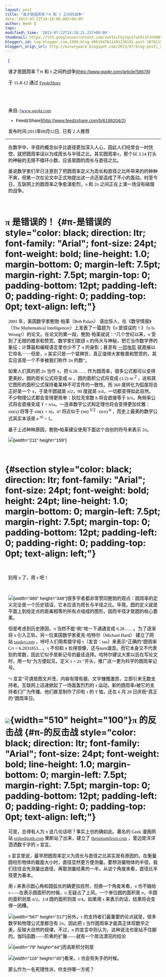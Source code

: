 ```yaml
--- 
layout: post 
title: "谁才是圆周率？π 和 τ 之间的战争" 
date:'2013-07-22T14:18:00.002+08:00' 
author: Wenh Q
tags:
modified\_time: '2013-07-22T14:18:21.237+08:00' 
thumbnail: https://lh3.googleusercontent.com/zwY1SLFXyJqsSfaFA13TJX5NB\_eked-vENRHwJbDKwsc8f2bfyYgBbn9FH6r-FG9W9X55Ai54jNMqyrNOwpG8k9cDyVG4epV7YIqTWRJLbrOEjR0rMM=s72-c
blogger\_id: tag:blogger.com,1999:blog-4961947611491238191.post-3076115018201538688
blogger\_orig\_url: http://binaryware.blogspot.com/2013/07/blog-post\_2759.html
---
```


<div
style="color: black; direction: ltr; font-family: &quot;Arial&quot;; font-size: 11pt; margin-bottom: 0; margin-left: 7.5pt; margin-right: 7.5pt; margin-top: 0; padding: 0;">

<span
style="color: #0000ee; font-family: &quot;Verdana&quot;; text-decoration: underline;">[

谁才是圆周率？π 和 τ
之间的战争](http://www.guokr.com/article/58678)</span>

</div>

<div
style="color: black; direction: ltr; font-family: &quot;Arial&quot;; font-size: 11pt; margin-bottom: 0; margin-left: 7.5pt; margin-right: 7.5pt; margin-top: 0; padding-bottom: 8pt; padding-left: 0; padding-right: 0; padding-top: 0;">

<span style="font-family: &quot;Verdana&quot;;">于 11-8-12 通过
</span><span
style="color: #0000ee; font-family: &quot;Verdana&quot;; text-decoration: underline;">[FeedzShare](http://www.feedzshare.com/)</span>

</div>

<div
style="color: black; direction: ltr; font-family: &quot;Arial&quot;; font-size: 11pt; height: 11pt; margin-bottom: 0; margin-left: 7.5pt; margin-right: 7.5pt; margin-top: 0; padding: 0;">

<span
style="color: #0000ee; font-family: &quot;Verdana&quot;; text-decoration: underline;">[](http://www.feedzshare.com/)</span>

</div>

<div
style="color: black; direction: ltr; font-family: &quot;Arial&quot;; font-size: 11pt; margin-bottom: 0; margin-left: 7.5pt; margin-right: 7.5pt; margin-top: 0; padding: 0;">

<span style="font-family: &quot;Verdana&quot;;">来自: </span><span
style="color: #0000ee; font-family: &quot;Verdana&quot;; text-decoration: underline;">[www.guokr.com
- FeedzShare](http://www.feedzshare.com/b/6188204/2)</span><span
style="font-family: &quot;Verdana&quot;;">  </span>

</div>

<div
style="color: black; direction: ltr; font-family: &quot;Arial&quot;; font-size: 11pt; margin-bottom: 0; margin-left: 7.5pt; margin-right: 7.5pt; margin-top: 0; padding: 0;">

<span
style="font-family: &quot;Verdana&quot;;">发布时间:2011年08月12日,  已有
2 人推荐</span>

</div>

------------------------------------------------------------------------

<div
style="color: black; direction: ltr; font-family: &quot;Arial&quot;; font-size: 11pt; margin-bottom: 0; margin-left: 7.5pt; margin-right: 7.5pt; margin-top: 0; padding: 0;">

<span
style="font-family: &quot;Verdana&quot;;">在数学中，半径的概念似乎比直径更加深入人心，因此人们经常会一时恍惚，就把圆周率误以为成周长与半径之比。其实圆周率π，那个以
3.14 打头的神秘的无限不循环小数，应该是圆的周长与直径之比。</span>

</div>

<div
style="color: black; direction: ltr; font-family: &quot;Arial&quot;; font-size: 11pt; margin-bottom: 0; margin-left: 7.5pt; margin-right: 7.5pt; margin-top: 0; padding-bottom: 12pt; padding-left: 0; padding-right: 0; padding-top: 0;">

<span
style="font-family: &quot;Verdana&quot;;">虽说数学家们早已注意到了把圆周率定义为周长和直径之比所带来的的种种不爽，但第一次在论文中正式地提出这一点还是造成了不小的轰动。时至今日，互联网上的圆周率之争愈演愈烈，π
和 2π 之间正在上演一场没有硝烟的战争。</span>

</div>

<span style="font-family: &quot;Verdana&quot;;">π 是错误的！</span> {#π-是错误的 style="color: black; direction: ltr; font-family: "Arial"; font-size: 24pt; font-weight: bold; line-height: 1.0; margin-bottom: 0; margin-left: 7.5pt; margin-right: 7.5pt; margin-top: 0; padding-bottom: 12pt; padding-left: 0; padding-right: 0; padding-top: 0pt; text-align: left;"}
===================================================================

<div
style="color: black; direction: ltr; font-family: &quot;Arial&quot;; font-size: 11pt; margin-bottom: 0; margin-left: 7.5pt; margin-right: 7.5pt; margin-top: 0; padding: 0;">

<span style="font-family: &quot;Verdana&quot;;">2001
年，美国数学家鲍勃·帕莱（Bob Palais） 语出惊人，在《数学情报》（The
Mathematical Intelligencer）上发表了一篇题为《π 是错误的！》（π Is
Wrong!）的论文。在论文的第一段，鲍勃·帕莱就说：“几个世纪以来，π
受到了无限的推崇和赞赏。数学家们歌颂 π
的伟大与神秘，把它当作数学界的象征；计算器和编程语言里也少不了 π
的身影；甚至有 </span><span
style="color: #0000ee; font-family: &quot;Verdana&quot;; text-decoration: underline;">[一部电影](http://movie.douban.com/subject/1295783/)</span><span
style="font-family: &quot;Verdana&quot;;"> 就直接以它命名⋯⋯但是，π
其实只是一个冒牌货，真正值得大家敬畏和赞赏的，其实应该是一个不幸被我们称作
2π 的数”。</span>

</div>

<div
style="color: black; direction: ltr; font-family: &quot;Arial&quot;; font-size: 11pt; margin-bottom: 0; margin-left: 7.5pt; margin-right: 7.5pt; margin-top: 0; padding: 0;">

<span style="font-family: &quot;Verdana&quot;;">如果人们真的把 2π 当作
π，把 6.28…… 作为圆周率，很多公式都可以变得更美妙。圆的周长公式将变成 πr
，圆的面积公式将变成 (1/2) πr </span><span
style="font-family: &quot;Verdana&quot;; vertical-align: super;">2</span><span
style="font-family: &quot;Verdana&quot;;"> ，这和其它图形的面积公式保持着某种不可言传的一致性。而
360 度转化为弧度将会正好是一个 π，于是半圆就是 π/2，90 度就是
π/4，一切都变得如此自然。不少物理公式都会变得更简单：狄拉克常数 ħ
将会直接等于 h/π，角频率公式将会直接变成 T =
π/ω。一连串数学公式和定理也将会变得更加优雅：sin(x) 将等于 sin(x +
π)，n! 将近似于 (πn) </span><span
style="font-family: &quot;Verdana&quot;; vertical-align: super;">1/2</span><span
style="font-family: &quot;Verdana&quot;;"> · (n/e) </span><span
style="font-family: &quot;Verdana&quot;; vertical-align: super;">n</span><span
style="font-family: &quot;Verdana&quot;;"> ，而史上最美的数学公式其实本该是
e </span><span
style="font-family: &quot;Verdana&quot;; vertical-align: super;">πi</span><span
style="font-family: &quot;Verdana&quot;;"> = 1。</span>

</div>

<div
style="color: black; direction: ltr; font-family: &quot;Arial&quot;; font-size: 11pt; margin-bottom: 0; margin-left: 7.5pt; margin-right: 7.5pt; margin-top: 0; padding: 0;">

<span
style="font-family: &quot;Verdana&quot;;">基于上述种种原因，鲍勃•帕莱建议使用下面这个自创的符号来表示
2π。</span>

</div>

<div
style="color: black; direction: ltr; font-family: &quot;Arial&quot;; font-size: 11pt; margin-bottom: 0; margin-left: 7.5pt; margin-right: 7.5pt; margin-top: 0; padding: 0;">

![](https://lh3.googleusercontent.com/zwY1SLFXyJqsSfaFA13TJX5NB_eked-vENRHwJbDKwsc8f2bfyYgBbn9FH6r-FG9W9X55Ai54jNMqyrNOwpG8k9cDyVG4epV7YIqTWRJLbrOEjR0rMM){width="211"
height="159"}

</div>

<div
style="color: black; direction: ltr; font-family: &quot;Arial&quot;; font-size: 11pt; height: 11pt; margin-bottom: 0; margin-left: 7.5pt; margin-right: 7.5pt; margin-top: 0; padding: 0;">

<span style="font-family: &quot;Verdana&quot;;"></span>

</div>

<span style="font-family: &quot;Verdana&quot;;"></span> {#section style="color: black; direction: ltr; font-family: "Arial"; font-size: 24pt; font-weight: bold; height: 24pt; line-height: 1.0; margin-bottom: 0; margin-left: 7.5pt; margin-right: 7.5pt; margin-top: 0; padding-bottom: 12pt; padding-left: 0; padding-right: 0; padding-top: 0pt; text-align: left;"}
=======================================================

<div
style="color: black; direction: ltr; font-family: &quot;Arial&quot;; font-size: 11pt; margin-bottom: 0; margin-left: 7.5pt; margin-right: 7.5pt; margin-top: 0; padding-bottom: 12pt; padding-left: 0; padding-right: 0; padding-top: 12pt;">

<span style="font-family: &quot;Verdana&quot;;">别用 π 了，用 τ
吧！</span>

</div>

<div
style="color: black; direction: ltr; font-family: &quot;Arial&quot;; font-size: 11pt; margin-bottom: 0; margin-left: 7.5pt; margin-right: 7.5pt; margin-top: 0; padding: 0;">

![](https://lh6.googleusercontent.com/IUKZTkePic-oNvQJcDEDnxexhD4jGzpO9Cvq14keAUa87_Q_WUGvFNYjwSfKjRSqxuElTMvyijRA0_2uAnoqU0RP74QSC-lSMDopQIgUUCOjIuKqxZA){width="480"
height="348"}<span
style="font-family: &quot;Verdana&quot;;">很多学者都非常赞同鲍勃的观点：圆周率的定义完全是一个历史错误，它本应该为周长与半径之比。毕竟，圆的定义就是平面上到给定点的距离相等的所有点组成的图形，因而半径才是圆的核心要素。</span>

</div>

<div
style="color: black; direction: ltr; font-family: &quot;Arial&quot;; font-size: 11pt; margin-bottom: 0; margin-left: 7.5pt; margin-right: 7.5pt; margin-top: 0; padding: 0;">

<span style="font-family: &quot;Verdana&quot;;">但是考虑到历史原因，π
当然不能“刷”地一下通通变成 6.28……。为了逐渐将 π
引入正轨，另一位美国数学家麦克·哈特尔（Michael Hartl） 建立了网站
</span><span
style="color: #0000ee; font-family: &quot;Verdana&quot;; text-decoration: underline;">[tauday.com](http://tauday.com/)</span><span
style="font-family: &quot;Verdana&quot;;"> ，呼吁人们用希腊字母
τ（发音：tau）来表示“正确的”圆周率 C/r = 6.2831853... 。τ 不但和 π
长得很像，还与turn谐音。而它本身又不代表别的常数，因此它似乎是新记号的最佳选择。哈特尔建议大家以后在写论文时，用一句“为方便起见，定义
τ = 2π ”开头，推广这一更为科学的圆周率记号。</span>

</div>

<div
style="color: black; direction: ltr; font-family: &quot;Arial&quot;; font-size: 11pt; margin-bottom: 0; margin-left: 7.5pt; margin-right: 7.5pt; margin-top: 0; padding: 0;">

<span style="font-family: &quot;Verdana&quot;;">“τ
宣言”可谓是图文并茂，内容有理有据，文字慷慨激昂，立即引来无数支持者。互联网上迅速掀起了一场轰轰烈烈的
τ 运动。新的圆周率τ被它的支持者们广为传播。他们甚至制作了印有 τ 的 T
恤，还在 6 月 28 日庆祝“真正的”圆周率日。</span>

</div>

![](https://lh5.googleusercontent.com/7WEfLwUJPgLpMnMo-oh-PXIMWlFcmg8mNhNarQ7Tck8HPQZ_UQ9YRiCwKcDUvlOzDnjWcTsXa7mEgfNZoB_Cp1HYuVzAKg5EtzHZvLhnzT5T5oGhLQU){width="510" height="100"}<span style="font-family: &quot;Verdana&quot;;">π 的反击战</span> {#π-的反击战 style="color: black; direction: ltr; font-family: "Arial"; font-size: 24pt; font-weight: bold; line-height: 1.0; margin-bottom: 0; margin-left: 7.5pt; margin-right: 7.5pt; margin-top: 0; padding-bottom: 12pt; padding-left: 0; padding-right: 0; padding-top: 0pt; text-align: left;"}
=====================================================================================================================================================================================================================================================

<div
style="color: black; direction: ltr; font-family: &quot;Arial&quot;; font-size: 11pt; margin-bottom: 0; margin-left: 7.5pt; margin-right: 7.5pt; margin-top: 0; padding: 0;">

<span style="font-family: &quot;Verdana&quot;;">可是，总得有人为 π
说几句话吧？事实上也的确如此。著名的 Geek 漫画网站 </span><span
style="color: #0000ee; font-family: &quot;Verdana&quot;; text-decoration: underline;">[spikedmath.com](http://spikedmath.com/)</span><span
style="font-family: &quot;Verdana&quot;;"> 果断站了出来，建立了
</span><span
style="color: #0000ee; font-family: &quot;Verdana&quot;; text-decoration: underline;">[thepimanifesto.com](http://thepimanifesto.com/)</span><span
style="font-family: &quot;Verdana&quot;;"> ，里边是洋洋洒洒数千字的 π
宣言。</span>

</div>

<div
style="color: black; direction: ltr; font-family: &quot;Arial&quot;; font-size: 11pt; margin-bottom: 0; margin-left: 7.5pt; margin-right: 7.5pt; margin-top: 0; padding: 0;">

<span style="font-family: &quot;Verdana&quot;;">π
宣言里说，最早把圆周率定义为周长与直径之比其实是有原因的。在衡量圆柱形物体的截面大小时，直径显然更方便测量。要想测量物体的半径，我们往往会先测量出直径，再取测量结果的一半。从这个角度来看，直径比半径更为基本。</span>

</div>

<div
style="color: black; direction: ltr; font-family: &quot;Arial&quot;; font-size: 11pt; margin-bottom: 0; margin-left: 7.5pt; margin-right: 7.5pt; margin-top: 0; padding: 0;">

<span style="font-family: &quot;Verdana&quot;;">用 τ
来表示圆心角和圆弧长的确更加自然，但换一个角度来看，π 也不输给
τ——在表示圆面积的时候，π 无疑占了上风。一个单位圆的面积是
π，半圆的面积则是 π/2，1/4 圆的面积则是 π/4。如果用 τ
来表示的话，结果将会变得一团糟。</span>

</div>

<div
style="color: black; direction: ltr; font-family: &quot;Arial&quot;; font-size: 11pt; margin-bottom: 0; margin-left: 7.5pt; margin-right: 7.5pt; margin-top: 0; padding: 0;">

![](https://lh4.googleusercontent.com/Ce7XWo3NIFA_Ab99yDhnkM2MbH8xcqcKc9Grw10s4_sAHlWwvfUmW3pb-4LYzB-rvJgwNN6EP9Wj8eyFSjMm5MzqFKVU7XNDhiMZ7DJ6b3AKQeGFrcs){width="567"
height="317"}<span style="font-family: &quot;Verdana&quot;;">另外，τ
的支持者们最重要的论点就是，很多数学和物理公式里都含有 2π，因此把 τ
当作圆周率才能真正体现数学之美，反映大自然的规律。不过，π
的宣言中则认为，这种说法也是站不住脚的。伽玛函数——阶乘的扩展——就有一个简洁漂亮的结论</span>

</div>

<div
style="color: black; direction: ltr; font-family: &quot;Arial&quot;; font-size: 11pt; margin-bottom: 0; margin-left: 7.5pt; margin-right: 7.5pt; margin-top: 0; padding: 0;">

![](https://lh5.googleusercontent.com/b0jmiSiFbDhTsx_5gpaxNAvh_RpLzh1kknV_LCecyuPRP_1RXqtPR_1fH0phzrpWwpWeYNDVPbZgeJm-q0IqKISZKR8iT78Hvwe5r3_QrF7Qno0zOi8){width="79"
height="44"}<span
style="font-family: &quot;Verdana&quot;;">而高斯积分则是</span>

</div>

<div
style="color: black; direction: ltr; font-family: &quot;Arial&quot;; font-size: 11pt; margin-bottom: 0; margin-left: 7.5pt; margin-right: 7.5pt; margin-top: 0; padding: 0;">

![](https://lh3.googleusercontent.com/dTB0G_qn5BHObGgfKtUe2D-hKILQNFbQFCu3lievlyT9RpW_9zH5-3zXcRXVEiNF--UvwFkee6Qgy5iAhKLndn58U4SYEosYUaKouE96lmjovl7A6YY){width="116"
height="45"}<span style="font-family: &quot;Verdana&quot;;">看来，τ
也会有失手的时候。</span>

</div>

<div
style="color: black; direction: ltr; font-family: &quot;Arial&quot;; font-size: 11pt; margin-bottom: 0; margin-left: 7.5pt; margin-right: 7.5pt; margin-top: 0; padding: 0;">

<span
style="font-family: &quot;Verdana&quot;;">那么作为一名死理性派，你支持哪一方呢？</span>

</div>

<div
style="color: black; direction: ltr; font-family: &quot;Arial&quot;; font-size: 11pt; margin-bottom: 0; margin-left: 7.5pt; margin-right: 7.5pt; margin-top: 0; padding: 0;">

<span style="font-family: &quot;Verdana&quot;;">

</span>

</div>
